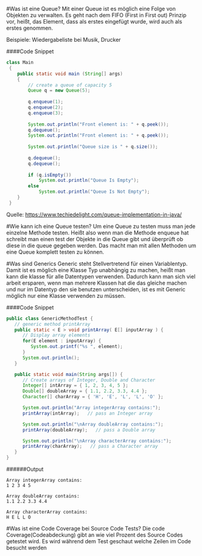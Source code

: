 #Was ist eine Queue?
Mit einer Queue ist es möglich eine Folge von Objekten zu verwalten. Es geht nach dem FIFO (First in First out) Prinzip vor, heißt, das Element, dass als erstes eingefügt wurde, wird auch als erstes genommen.

Beispiele: Wiedergabeliste bei Musik, Drucker

####Code Snippet
```java
class Main
 {
 	public static void main (String[] args)
 	{
 		// create a queue of capacity 5
 		Queue q = new Queue(5);
 
 		q.enqueue(1);
 		q.enqueue(2);
 		q.enqueue(3);
 
 		System.out.println("Front element is: " + q.peek());
 		q.dequeue();
 		System.out.println("Front element is: " + q.peek());
 
 		System.out.println("Queue size is " + q.size());
 
 		q.dequeue();
 		q.dequeue();
 
 		if (q.isEmpty())
 			System.out.println("Queue Is Empty");
 		else
 			System.out.println("Queue Is Not Empty");
 	}
 }
```
Quelle: https://www.techiedelight.com/queue-implementation-in-java/

#Wie kann ich eine Queue testen?
Um eine Queue zu testen muss man jede einzelne Methode testen. Heißt also wenn man die Methode enqueue hat schreibt man einen test der Objekte in die Queue gibt und überprüft ob diese in die queue gegeben werden. Das macht man mit allen Methoden um eine Queue komplett testen zu können.

#Was sind Generics
Generic steht Stellvertretend für einen Variablentyp. Damit ist es möglich eine Klasse Typ unabhängig zu machen, heißt man kann die klasse für alle Datentypen verwenden. Dadurch kann man sich viel arbeit ersparen, wenn man mehrere Klassen hat die das gleiche machen und nur im Datentyp den sie benutzen unterscheiden, ist es mit Generic möglich nur eine Klasse verwenden zu müssen.

####Code Snippet
```java
public class GenericMethodTest {
   // generic method printArray
   public static < E > void printArray( E[] inputArray ) {
      // Display array elements
      for(E element : inputArray) {
         System.out.printf("%s ", element);
      }
      System.out.println();
   }

   public static void main(String args[]) {
      // Create arrays of Integer, Double and Character
      Integer[] intArray = { 1, 2, 3, 4, 5 };
      Double[] doubleArray = { 1.1, 2.2, 3.3, 4.4 };
      Character[] charArray = { 'H', 'E', 'L', 'L', 'O' };

      System.out.println("Array integerArray contains:");
      printArray(intArray);   // pass an Integer array

      System.out.println("\nArray doubleArray contains:");
      printArray(doubleArray);   // pass a Double array

      System.out.println("\nArray characterArray contains:");
      printArray(charArray);   // pass a Character array
   }
}
```
######Output
```
Array integerArray contains:
1 2 3 4 5 

Array doubleArray contains:
1.1 2.2 3.3 4.4 

Array characterArray contains:
H E L L O
```

#Was ist eine Code Coverage bei Source Code Tests?
Die code Coverage(Codeabdeckung) gibt an wie viel Prozent des Source Codes getestet wird. Es wird während dem Test geschaut welche Zeilen im Code besucht werden